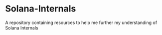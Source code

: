# Solana-Internals
A repository containing resources to help me further my understanding of Solana Internals

